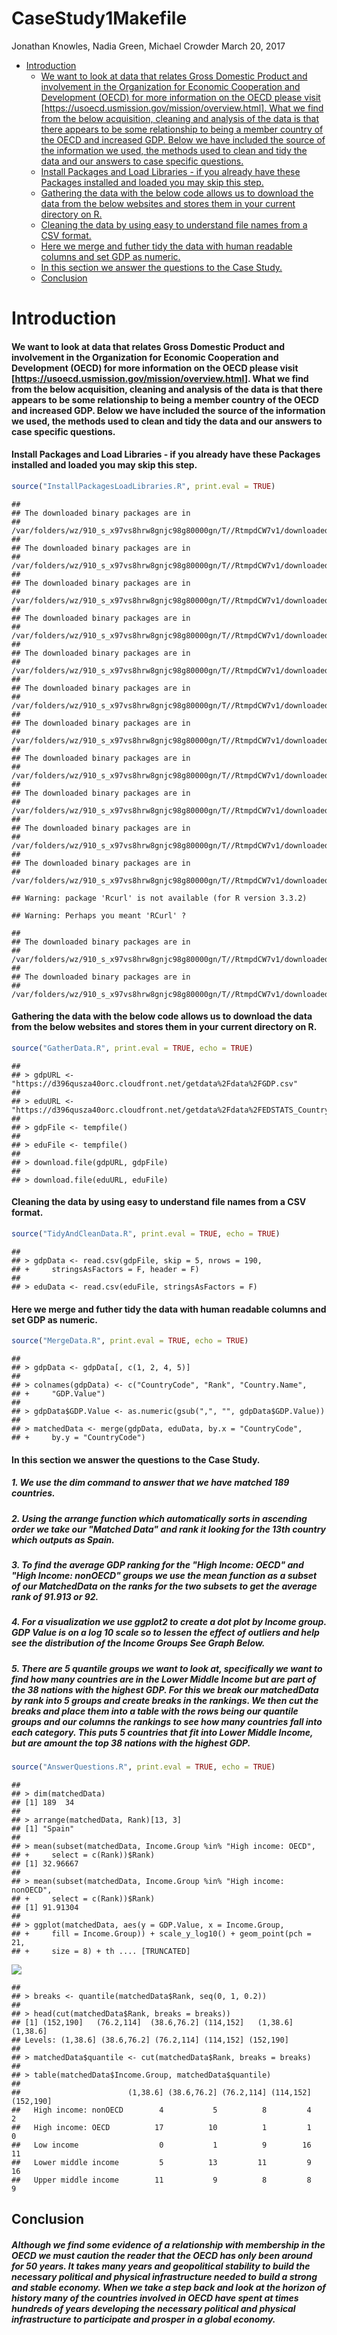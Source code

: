 CaseStudy1Makefile
================
Jonathan Knowles, Nadia Green, Michael Crowder
March 20, 2017

-   [Introduction](#introduction)
    -   [We want to look at data that relates Gross Domestic Product and involvement in the Organization for Economic Cooperation and Development (OECD) for more information on the OECD please visit \[<https://usoecd.usmission.gov/mission/overview.html>\]. What we find from the below acquisition, cleaning and analysis of the data is that there appears to be some relationship to being a member country of the OECD and increased GDP. Below we have included the source of the information we used, the methods used to clean and tidy the data and our answers to case specific questions.](#we-want-to-look-at-data-that-relates-gross-domestic-product-and-involvement-in-the-organization-for-economic-cooperation-and-development-oecd-for-more-information-on-the-oecd-please-visit-httpsusoecd.usmission.govmissionoverview.html.-what-we-find-from-the-below-acquisition-cleaning-and-analysis-of-the-data-is-that-there-appears-to-be-some-relationship-to-being-a-member-country-of-the-oecd-and-increased-gdp.-below-we-have-included-the-source-of-the-information-we-used-the-methods-used-to-clean-and-tidy-the-data-and-our-answers-to-case-specific-questions.)
    -   [Install Packages and Load Libraries - if you already have these Packages installed and loaded you may skip this step.](#install-packages-and-load-libraries---if-you-already-have-these-packages-installed-and-loaded-you-may-skip-this-step.)
    -   [Gathering the data with the below code allows us to download the data from the below websites and stores them in your current directory on R.](#gathering-the-data-with-the-below-code-allows-us-to-download-the-data-from-the-below-websites-and-stores-them-in-your-current-directory-on-r.)
    -   [Cleaning the data by using easy to understand file names from a CSV format.](#cleaning-the-data-by-using-easy-to-understand-file-names-from-a-csv-format.)
    -   [Here we merge and futher tidy the data with human readable columns and set GDP as numeric.](#here-we-merge-and-futher-tidy-the-data-with-human-readable-columns-and-set-gdp-as-numeric.)
    -   [In this section we answer the questions to the Case Study.](#in-this-section-we-answer-the-questions-to-the-case-study.)
    -   [Conclusion](#conclusion)

Introduction
============

#### We want to look at data that relates Gross Domestic Product and involvement in the Organization for Economic Cooperation and Development (OECD) for more information on the OECD please visit \[<https://usoecd.usmission.gov/mission/overview.html>\]. What we find from the below acquisition, cleaning and analysis of the data is that there appears to be some relationship to being a member country of the OECD and increased GDP. Below we have included the source of the information we used, the methods used to clean and tidy the data and our answers to case specific questions.

#### Install Packages and Load Libraries - if you already have these Packages installed and loaded you may skip this step.

``` r
source("InstallPackagesLoadLibraries.R", print.eval = TRUE)
```

    ## 
    ## The downloaded binary packages are in
    ##  /var/folders/wz/910_s_x97vs8hrw8gnjc98g80000gn/T//RtmpdCW7v1/downloaded_packages
    ## 
    ## The downloaded binary packages are in
    ##  /var/folders/wz/910_s_x97vs8hrw8gnjc98g80000gn/T//RtmpdCW7v1/downloaded_packages
    ## 
    ## The downloaded binary packages are in
    ##  /var/folders/wz/910_s_x97vs8hrw8gnjc98g80000gn/T//RtmpdCW7v1/downloaded_packages
    ## 
    ## The downloaded binary packages are in
    ##  /var/folders/wz/910_s_x97vs8hrw8gnjc98g80000gn/T//RtmpdCW7v1/downloaded_packages
    ## 
    ## The downloaded binary packages are in
    ##  /var/folders/wz/910_s_x97vs8hrw8gnjc98g80000gn/T//RtmpdCW7v1/downloaded_packages
    ## 
    ## The downloaded binary packages are in
    ##  /var/folders/wz/910_s_x97vs8hrw8gnjc98g80000gn/T//RtmpdCW7v1/downloaded_packages
    ## 
    ## The downloaded binary packages are in
    ##  /var/folders/wz/910_s_x97vs8hrw8gnjc98g80000gn/T//RtmpdCW7v1/downloaded_packages
    ## 
    ## The downloaded binary packages are in
    ##  /var/folders/wz/910_s_x97vs8hrw8gnjc98g80000gn/T//RtmpdCW7v1/downloaded_packages
    ## 
    ## The downloaded binary packages are in
    ##  /var/folders/wz/910_s_x97vs8hrw8gnjc98g80000gn/T//RtmpdCW7v1/downloaded_packages
    ## 
    ## The downloaded binary packages are in
    ##  /var/folders/wz/910_s_x97vs8hrw8gnjc98g80000gn/T//RtmpdCW7v1/downloaded_packages
    ## 
    ## The downloaded binary packages are in
    ##  /var/folders/wz/910_s_x97vs8hrw8gnjc98g80000gn/T//RtmpdCW7v1/downloaded_packages

    ## Warning: package 'Rcurl' is not available (for R version 3.3.2)

    ## Warning: Perhaps you meant 'RCurl' ?

    ## 
    ## The downloaded binary packages are in
    ##  /var/folders/wz/910_s_x97vs8hrw8gnjc98g80000gn/T//RtmpdCW7v1/downloaded_packages
    ## 
    ## The downloaded binary packages are in
    ##  /var/folders/wz/910_s_x97vs8hrw8gnjc98g80000gn/T//RtmpdCW7v1/downloaded_packages

#### Gathering the data with the below code allows us to download the data from the below websites and stores them in your current directory on R.

``` r
source("GatherData.R", print.eval = TRUE, echo = TRUE)
```

    ## 
    ## > gdpURL <- "https://d396qusza40orc.cloudfront.net/getdata%2Fdata%2FGDP.csv"
    ## 
    ## > eduURL <- "https://d396qusza40orc.cloudfront.net/getdata%2Fdata%2FEDSTATS_Country.csv"
    ## 
    ## > gdpFile <- tempfile()
    ## 
    ## > eduFile <- tempfile()
    ## 
    ## > download.file(gdpURL, gdpFile)
    ## 
    ## > download.file(eduURL, eduFile)

#### Cleaning the data by using easy to understand file names from a CSV format.

``` r
source("TidyAndCleanData.R", print.eval = TRUE, echo = TRUE)
```

    ## 
    ## > gdpData <- read.csv(gdpFile, skip = 5, nrows = 190, 
    ## +     stringsAsFactors = F, header = F)
    ## 
    ## > eduData <- read.csv(eduFile, stringsAsFactors = F)

#### Here we merge and futher tidy the data with human readable columns and set GDP as numeric.

``` r
source("MergeData.R", print.eval = TRUE, echo = TRUE)
```

    ## 
    ## > gdpData <- gdpData[, c(1, 2, 4, 5)]
    ## 
    ## > colnames(gdpData) <- c("CountryCode", "Rank", "Country.Name", 
    ## +     "GDP.Value")
    ## 
    ## > gdpData$GDP.Value <- as.numeric(gsub(",", "", gdpData$GDP.Value))
    ## 
    ## > matchedData <- merge(gdpData, eduData, by.x = "CountryCode", 
    ## +     by.y = "CountryCode")

#### In this section we answer the questions to the Case Study.

##### 1. We use the dim command to answer that we have matched *189 countries.*

##### 2. Using the arrange function which automatically sorts in ascending order we take our "Matched Data" and rank it looking for the 13th country which outputs as *Spain.*

##### 3. To find the average GDP ranking for the "High Income: OECD" and "High Income: nonOECD" groups we use the mean function as a subset of our MatchedData on the ranks for the two subsets to get the *average rank of 91.913 or 92.*

##### 4. For a visualization we use ggplot2 to create a dot plot by Income group. GDP Value is on a log 10 scale so to lessen the effect of outliers and help see the distribution of the Income Groups *See Graph Below*.

##### 5. There are 5 quantile groups we want to look at, specifically we want to find how many countries are in the Lower Middle Income but are part of the 38 nations with the highest GDP. For this we break our matchedData by rank into 5 groups and create breaks in the rankings. We then cut the breaks and place them into a table with the rows being our quantile groups and our columns the rankings to see how many countries fall into each category. *This puts 5 countries that fit into Lower Middle Income, but are amount the top 38 nations with the highest GDP.*

``` r
source("AnswerQuestions.R", print.eval = TRUE, echo = TRUE)
```

    ## 
    ## > dim(matchedData)
    ## [1] 189  34
    ## 
    ## > arrange(matchedData, Rank)[13, 3]
    ## [1] "Spain"
    ## 
    ## > mean(subset(matchedData, Income.Group %in% "High income: OECD", 
    ## +     select = c(Rank))$Rank)
    ## [1] 32.96667
    ## 
    ## > mean(subset(matchedData, Income.Group %in% "High income: nonOECD", 
    ## +     select = c(Rank))$Rank)
    ## [1] 91.91304
    ## 
    ## > ggplot(matchedData, aes(y = GDP.Value, x = Income.Group, 
    ## +     fill = Income.Group)) + scale_y_log10() + geom_point(pch = 21, 
    ## +     size = 8) + th .... [TRUNCATED]

![](README_files/figure-markdown_github/unnamed-chunk-5-1.png)

    ## 
    ## > breaks <- quantile(matchedData$Rank, seq(0, 1, 0.2))
    ## 
    ## > head(cut(matchedData$Rank, breaks = breaks))
    ## [1] (152,190]   (76.2,114]  (38.6,76.2] (114,152]   (1,38.6]    (1,38.6]   
    ## Levels: (1,38.6] (38.6,76.2] (76.2,114] (114,152] (152,190]
    ## 
    ## > matchedData$quantile <- cut(matchedData$Rank, breaks = breaks)
    ## 
    ## > table(matchedData$Income.Group, matchedData$quantile)
    ##                       
    ##                        (1,38.6] (38.6,76.2] (76.2,114] (114,152] (152,190]
    ##   High income: nonOECD        4           5          8         4         2
    ##   High income: OECD          17          10          1         1         0
    ##   Low income                  0           1          9        16        11
    ##   Lower middle income         5          13         11         9        16
    ##   Upper middle income        11           9          8         8         9

Conclusion
----------

##### Although we find some evidence of a relationship with membership in the OECD we must caution the reader that the OECD has only been around for 50 years. It takes many years and geopolitical stability to build the necessary political and physical infrastructure needed to build a strong and stable economy. When we take a step back and look at the horizon of history many of the countries involved in OECD have spent at times hundreds of years developing the necessary political and physical infrastructure to participate and prosper in a global economy.
